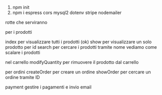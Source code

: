 1. npm init
2. npm i espress cors mysql2 dotenv stripe nodemailer

rotte che serviranno

per i prodotti 

index    per visualizzare tutti i prodotti (ok)
show     per visualizzare un solo prodotto per id
search    per cercare i prodotti tramite nome 
vediamo come scalare i prodotti

nel carrello
modifyQuantity    per rimuovere il prodotto dal carrello


per ordini
createOrder   per creare un ordine
showOrder    per cercare un ordine tramite ID

payment    gestire i pagamenti e invio email



